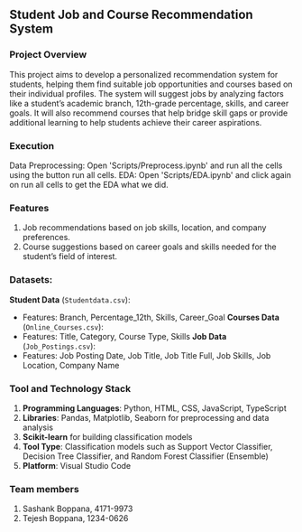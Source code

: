 ## **Student Job and Course Recommendation System**

### Project Overview
This project aims to develop a personalized recommendation system for students, helping them find suitable job opportunities and courses based on their individual profiles. The system will suggest jobs by analyzing factors like a student’s academic branch, 12th-grade percentage, skills, and career goals. It will also recommend courses that help bridge skill gaps or provide additional learning to help students achieve their career aspirations.

### Execution
Data Preprocessing: Open 'Scripts/Preprocess.ipynb' and run all the cells using the button run all cells.
EDA: Open 'Scripts/EDA.ipynb' and click again on run all cells to get the EDA what we did.

### Features
1. Job recommendations based on job skills, location, and company preferences.
2. Course suggestions based on career goals and skills needed for the student’s field of interest.

### Datasets:
**Student Data** (`Studentdata.csv`): 
  - Features: Branch, Percentage_12th, Skills, Career_Goal
**Courses Data** (`Online_Courses.csv`): 
  - Features: Title, Category, Course Type, Skills
**Job Data** (`Job_Postings.csv`): 
  - Features: Job Posting Date, Job Title, Job Title Full, Job Skills, Job Location, Company Name

### **Tool and Technology Stack**
1. **Programming Languages**: Python, HTML, CSS, JavaScript, TypeScript
2. **Libraries**: Pandas, Matplotlib, Seaborn for preprocessing and data analysis
3. **Scikit-learn** for building classification models
4. **Tool Type**: Classification models such as Support Vector Classifier, Decision Tree Classifier, and Random Forest Classifier (Ensemble)
5. **Platform**: Visual Studio Code

### Team members
1. Sashank Boppana, 4171-9973
2. Tejesh Boppana, 1234-0626
